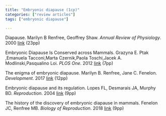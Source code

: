 ```yaml
---
title: "Embryonic diapause (1cp)"
categories: ["review articles"]
tags: ["embryonic diapause"]

---
```

Diapause. Marilyn B Renfree, Geoffrey Shaw. *Annual Review of Physiology*. 2000 [link](https://doi.org/10.1146/annurev.physiol.62.1.353) (23pp)

Embryonic Diapause Is Conserved across Mammals. Grazyna E. Ptak ,Emanuela Tacconi,Marta Czernik,Paola Toschi,Jacek A. Modlinski,Pasqualino Loi. *PLOS One*. 2012 [link](https://doi.org/10.1371/journal.pone.0033027) (7pp)

The enigma of embryonic diapause. Marilyn B. Renfree, Jane C. Fenelon. *Development*. 2017 [link](https://dev.biologists.org/content/144/18/3199.long) (12pp)

Embryonic diapause and its regulation. Lopes FL, Desmarais JA, Murphy BD. *Reproduction*. 2004 [link](https://rep.bioscientifica.com/view/journals/rep/128/6/1280669.xml) (9pp)

The history of the discovery of embryonic diapause in mammals. Fenelon JC, Renfree MB. *Biology of Reproduction*. 2018 [link](https://doi.org/10.1093/biolre/ioy112) (9pp)